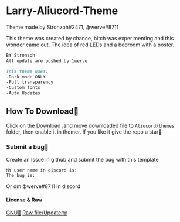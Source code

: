 # Larry-Aliucord-Theme
Theme made by Stronzoh#2471, ֆwerve#8711

This theme was created by chance,
bitch was experimenting and this wonder came out.
The idea of ​​red LEDs and a bedroom with a poster.
```md
BY Stronzoh
All update are pushed by ֆwerve 
```
```md
This theme uses:
-Dark mode ONLY
-Full transparency
-Custom fonts
-Auto Updates
```
## How To Download📲
Click on the [Download](https://mega.nz/file/rVIVBapD#P1u9rOpn4Ctqsp30i5xg20d2Rpganb1hpPqbPQnGM5s) 
,and move downloaded file to `Aliucord/themes` folder, then enable it in themer. 
If you like it give the repo a star💫
### Submit a bug😬
Create an Issue in github and submit the bug with this template 
```
MY user name in discord is: 
The bug is: 
```
Or dm ֆwerve#8711 in discord

#### License & Raw
[GNU📃](https://github.com/Swerve8711/Larry-Aliucord-Theme/LICENSE) [Raw file/Updater🤓](https://raw.githubusercontent.com/Swerve8711/Larry-Aliucord-Theme/main/Larry.json) 

